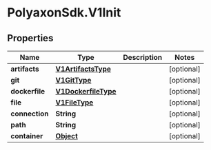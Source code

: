 # PolyaxonSdk.V1Init

## Properties

Name | Type | Description | Notes
------------ | ------------- | ------------- | -------------
**artifacts** | [**V1ArtifactsType**](V1ArtifactsType.md) |  | [optional] 
**git** | [**V1GitType**](V1GitType.md) |  | [optional] 
**dockerfile** | [**V1DockerfileType**](V1DockerfileType.md) |  | [optional] 
**file** | [**V1FileType**](V1FileType.md) |  | [optional] 
**connection** | **String** |  | [optional] 
**path** | **String** |  | [optional] 
**container** | [**Object**](.md) |  | [optional] 


